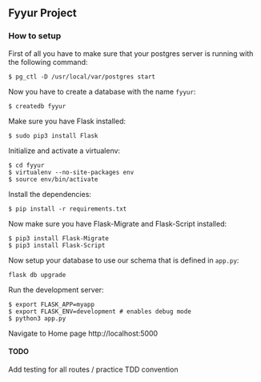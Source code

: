 Fyyur Project
-----

### How to setup
First of all you have to make sure that your postgres server is running with the following command:

```$ pg_ctl -D /usr/local/var/postgres start```

Now you have to create a database with the name `fyyur`:

```$ createdb fyyur```

Make sure you have Flask installed:

```$ sudo pip3 install Flask```

Initialize and activate a virtualenv:

```
$ cd fyyur
$ virtualenv --no-site-packages env
$ source env/bin/activate
```

Install the dependencies:

```$ pip install -r requirements.txt```

Now make sure you have Flask-Migrate and Flask-Script installed:

```
$ pip3 install Flask-Migrate
$ pip3 install Flask-Script
```

Now setup your database to use our schema that is defined in `app.py`:

```
flask db upgrade
```

Run the development server:

```
$ export FLASK_APP=myapp
$ export FLASK_ENV=development # enables debug mode
$ python3 app.py
```

Navigate to Home page http://localhost:5000

#### TODO

Add testing for all routes / practice TDD convention